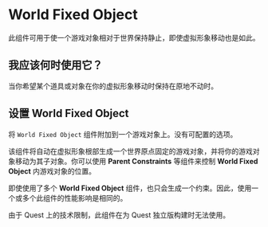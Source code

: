 # World Fixed Object



此组件可用于使一个游戏对象相对于世界保持静止，即使虚拟形象移动也是如此。

## 我应该何时使用它？

当你希望某个道具或对象在你的虚拟形象移动时保持在原地不动时。

## 设置 World Fixed Object

将 `World Fixed Object` 组件附加到一个游戏对象上。没有可配置的选项。

该组件将自动在虚拟形象根部生成一个世界原点固定的游戏对象，并将你的游戏对象移动为其子对象。你可以使用 **Parent Constraints** 等组件来控制 **World Fixed Object** 内游戏对象的位置。

即使使用了多个 **World Fixed Object** 组件，也只会生成一个约束。因此，使用一个或多个此组件的性能影响是相同的。

由于 Quest 上的技术限制，此组件在为 Quest 独立版构建时无法使用。